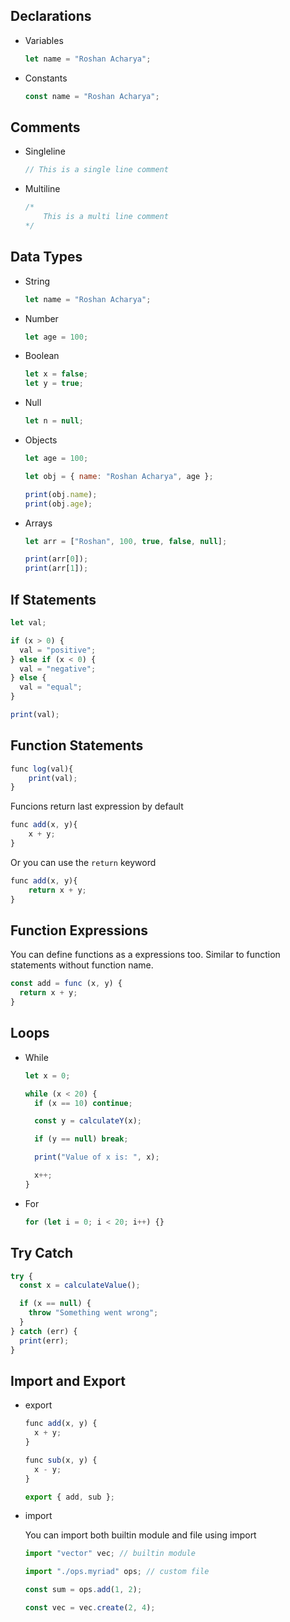 ## Declarations

- Variables
  ```js
  let name = "Roshan Acharya";
  ```
- Constants
  ```js
  const name = "Roshan Acharya";
  ```

## Comments

- Singleline

  ```js
  // This is a single line comment
  ```

- Multiline

  ```js
  /*
      This is a multi line comment
  */
  ```

## Data Types

- String

  ```js
  let name = "Roshan Acharya";
  ```

- Number

  ```js
  let age = 100;
  ```

- Boolean
  ```js
  let x = false;
  let y = true;
  ```
- Null

  ```js
  let n = null;
  ```

- Objects

  ```js
  let age = 100;

  let obj = { name: "Roshan Acharya", age };

  print(obj.name);
  print(obj.age);
  ```

- Arrays

  ```js
  let arr = ["Roshan", 100, true, false, null];

  print(arr[0]);
  print(arr[1]);
  ```

## If Statements

```js
let val;

if (x > 0) {
  val = "positive";
} else if (x < 0) {
  val = "negative";
} else {
  val = "equal";
}

print(val);
```

## Function Statements

```js
func log(val){
    print(val);
}
```

Funcions return last expression by default

```js
func add(x, y){
    x + y;
}
```

Or you can use the `return` keyword

```js
func add(x, y){
    return x + y;
}
```

## Function Expressions

You can define functions as a expressions too. Similar to function statements without function name.

```js
const add = func (x, y) {
  return x + y;
}
```

## Loops

- While

  ```js
  let x = 0;

  while (x < 20) {
    if (x == 10) continue;

    const y = calculateY(x);

    if (y == null) break;

    print("Value of x is: ", x);

    x++;
  }
  ```

- For

  ```js
  for (let i = 0; i < 20; i++) {}
  ```

## Try Catch

```js
try {
  const x = calculateValue();

  if (x == null) {
    throw "Something went wrong";
  }
} catch (err) {
  print(err);
}
```

## Import and Export

- export

  ```js
  func add(x, y) {
    x + y;
  }

  func sub(x, y) {
    x - y;
  }

  export { add, sub };
  ```

- import

  You can import both builtin module and file using import

  ```js
  import "vector" vec; // builtin module

  import "./ops.myriad" ops; // custom file

  const sum = ops.add(1, 2);

  const vec = vec.create(2, 4);
  ```
